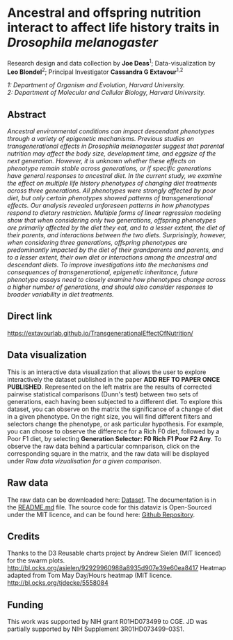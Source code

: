 # Ancestral and offspring nutrition interact to affect life history traits in *Drosophila melanogaster*

Research design and data collection by **Joe Deas**<sup>1</sup>; Data-visualization by **Leo Blondel**<sup>2</sup>;
Principal Investigator **Cassandra G Extavour**<sup>1,2</sup>

*1: Department of Organism and Evolution, Harvard University.*  
*2: Department of Molecular and Cellular Biology, Harvard University.*

## Abstract

*Ancestral environmental conditions can impact descendant phenotypes through a variety of epigenetic mechanisms. Previous studies on transgenerational effects in Drosophila melanogaster suggest that parental nutrition may affect the body size, development time, and eggsize of the next generation. However, it is unknown whether these effects on phenotype remain stable across generations, or if specific generations have general responses to ancestral diet. In the current study, we examine the effect on multiple life history phenotypes of changing diet treatments across three generations. All phenotypes were strongly affected by poor diet, but only certain phenotypes showed patterns of transgenerational effects. Our analysis revealed unforeseen patterns in how phenotypes respond to dietary restriction. Multiple forms of linear regression modeling show that when considering only two generations, offspring phenotypes are primarily affected by the diet they eat, and to a lesser extent, the diet of their parents, and interactions between the two diets. Surprisingly, however, when considering three generations, offspring phenotypes are predominantly impacted by the diet of their grandparents and parents, and to a lesser extent, their own diet or interactions among the ancestral and descendant diets. To improve investigations into the mechanisms and consequences of transgenerational, epigenetic inheritance, future phenotype assays need to closely examine how phenotypes change across a higher number of generations, and should also consider responses to broader variability in diet treatments.*

## Direct link
https://extavourlab.github.io/TransgenerationalEffectOfNutrition/

## Data visualization

This is an interactive data visualization that allows the user to explore interactively the dataset published in the paper **ADD REF TO PAPER ONCE PUBLISHED**.
Represented on the left matrix are the results of corrected pairwise statistical comparisons (Dunn's test) between two sets of generations, each having been subjected to a different diet.
To explore this dataset, you can observe on the matrix the significance of a change of diet in a given phenotype. On the right size, you will find different filters and selectors change the phenotype, or ask particular hypothesis.
For example, you can choose to observe the difference for a Rich F0 diet, followed by a Poor F1 diet, by selecting **Generation Selector: F0 Rich F1 Poor F2 Any**.
To observe the raw data behind a particular comnparison, click on the corresponding square in the matrix, and the raw data will be displayed under *Raw data vizualisation for a given comparison*.

## Raw data

The raw data can be downloaded here: <a href="./dataset/dataset.zip">Dataset</a>. The documentation is in the <a href="https://github.com/extavourlab/TransgenerationalEffectOfNutrition/tree/master/dataset">README.md</a> file. The source code for this dataviz is Open-Sourced under the MIT licence, and can be found here: <a href="https://github.com/extavourlab/TransgenerationalEffectOfNutrition">Github Repository</a>.

## Credits

Thanks to the D3 Reusable charts project by Andrew Sielen (MIT licenced) for the swarm plots. http://bl.ocks.org/asielen/92929960988a8935d907e39e60ea8417
Heatmap adapted from Tom May Day/Hours heatmap (MIT licence. http://bl.ocks.org/tjdecke/5558084

## Funding

This work was supported by NIH grant R01HD073499 to CGE. JD was partially supported by NIH Supplement 3R01HD073499-03S1.
